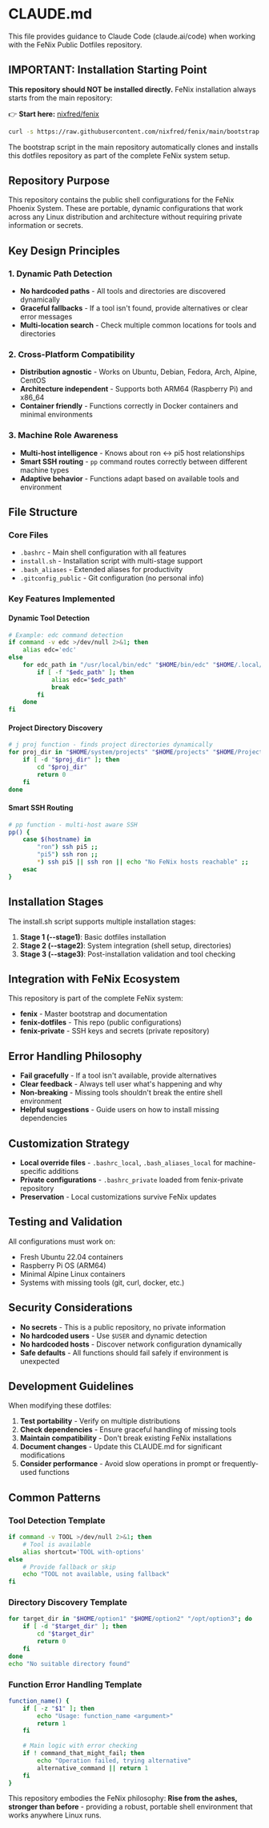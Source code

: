 # CLAUDE.md

This file provides guidance to Claude Code (claude.ai/code) when working with the FeNix Public Dotfiles repository.

## IMPORTANT: Installation Starting Point

**This repository should NOT be installed directly.** FeNix installation always starts from the main repository:

👉 **Start here:** [nixfred/fenix](https://github.com/nixfred/fenix)

```bash
curl -s https://raw.githubusercontent.com/nixfred/fenix/main/bootstrap.sh | bash
```

The bootstrap script in the main repository automatically clones and installs this dotfiles repository as part of the complete FeNix system setup.

## Repository Purpose

This repository contains the public shell configurations for the FeNix Phoenix System. These are portable, dynamic configurations that work across any Linux distribution and architecture without requiring private information or secrets.

## Key Design Principles

### 1. Dynamic Path Detection
- **No hardcoded paths** - All tools and directories are discovered dynamically
- **Graceful fallbacks** - If a tool isn't found, provide alternatives or clear error messages
- **Multi-location search** - Check multiple common locations for tools and directories

### 2. Cross-Platform Compatibility  
- **Distribution agnostic** - Works on Ubuntu, Debian, Fedora, Arch, Alpine, CentOS
- **Architecture independent** - Supports both ARM64 (Raspberry Pi) and x86_64
- **Container friendly** - Functions correctly in Docker containers and minimal environments

### 3. Machine Role Awareness
- **Multi-host intelligence** - Knows about ron ↔ pi5 host relationships
- **Smart SSH routing** - `pp` command routes correctly between different machine types
- **Adaptive behavior** - Functions adapt based on available tools and environment

## File Structure

### Core Files
- `.bashrc` - Main shell configuration with all features
- `install.sh` - Installation script with multi-stage support
- `.bash_aliases` - Extended aliases for productivity
- `.gitconfig_public` - Git configuration (no personal info)

### Key Features Implemented

#### Dynamic Tool Detection
```bash
# Example: edc command detection
if command -v edc >/dev/null 2>&1; then
    alias edc='edc'
else
    for edc_path in "/usr/local/bin/edc" "$HOME/bin/edc" "$HOME/.local/bin/edc"; do
        if [ -f "$edc_path" ]; then
            alias edc="$edc_path"
            break
        fi
    done
fi
```

#### Project Directory Discovery
```bash
# j proj function - finds project directories dynamically
for proj_dir in "$HOME/system/projects" "$HOME/projects" "$HOME/Projects" "$HOME/workspace" "$HOME/docker"; do
    if [ -d "$proj_dir" ]; then
        cd "$proj_dir"
        return 0
    fi
done
```

#### Smart SSH Routing
```bash
# pp function - multi-host aware SSH
pp() {
    case $(hostname) in
        "ron") ssh pi5 ;;
        "pi5") ssh ron ;;
        *) ssh pi5 || ssh ron || echo "No FeNix hosts reachable" ;;
    esac
}
```

## Installation Stages

The install.sh script supports multiple installation stages:

1. **Stage 1 (--stage1)**: Basic dotfiles installation
2. **Stage 2 (--stage2)**: System integration (shell setup, directories)
3. **Stage 3 (--stage3)**: Post-installation validation and tool checking

## Integration with FeNix Ecosystem

This repository is part of the complete FeNix system:
- **fenix** - Master bootstrap and documentation
- **fenix-dotfiles** - This repo (public configurations)
- **fenix-private** - SSH keys and secrets (private repository)

## Error Handling Philosophy

- **Fail gracefully** - If a tool isn't available, provide alternatives
- **Clear feedback** - Always tell user what's happening and why
- **Non-breaking** - Missing tools shouldn't break the entire shell environment
- **Helpful suggestions** - Guide users on how to install missing dependencies

## Customization Strategy

- **Local override files** - `.bashrc_local`, `.bash_aliases_local` for machine-specific additions
- **Private configurations** - `.bashrc_private` loaded from fenix-private repository
- **Preservation** - Local customizations survive FeNix updates

## Testing and Validation

All configurations must work on:
- Fresh Ubuntu 22.04 containers
- Raspberry Pi OS (ARM64)
- Minimal Alpine Linux containers
- Systems with missing tools (git, curl, docker, etc.)

## Security Considerations

- **No secrets** - This is a public repository, no private information
- **No hardcoded users** - Use `$USER` and dynamic detection
- **No hardcoded hosts** - Discover network configuration dynamically
- **Safe defaults** - All functions should fail safely if environment is unexpected

## Development Guidelines

When modifying these dotfiles:

1. **Test portability** - Verify on multiple distributions
2. **Check dependencies** - Ensure graceful handling of missing tools
3. **Maintain compatibility** - Don't break existing FeNix installations
4. **Document changes** - Update this CLAUDE.md for significant modifications
5. **Consider performance** - Avoid slow operations in prompt or frequently-used functions

## Common Patterns

### Tool Detection Template
```bash
if command -v TOOL >/dev/null 2>&1; then
    # Tool is available
    alias shortcut='TOOL with-options'
else
    # Provide fallback or skip
    echo "TOOL not available, using fallback"
fi
```

### Directory Discovery Template
```bash
for target_dir in "$HOME/option1" "$HOME/option2" "/opt/option3"; do
    if [ -d "$target_dir" ]; then
        cd "$target_dir"
        return 0
    fi
done
echo "No suitable directory found"
```

### Function Error Handling Template
```bash
function_name() {
    if [ -z "$1" ]; then
        echo "Usage: function_name <argument>"
        return 1
    fi
    
    # Main logic with error checking
    if ! command_that_might_fail; then
        echo "Operation failed, trying alternative"
        alternative_command || return 1
    fi
}
```

This repository embodies the FeNix philosophy: **Rise from the ashes, stronger than before** - providing a robust, portable shell environment that works anywhere Linux runs.